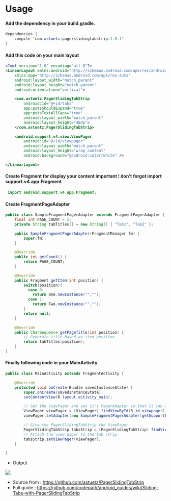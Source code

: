 # Usage
#### Add the dependency in your build.gradle.
```java
dependencies {
    compile 'com.astuetz:pagerslidingtabstrip:1.0.1'
}
```
#### Add this code on your main layout
```xml
<?xml version="1.0" encoding="utf-8"?>
<LinearLayout xmlns:android="http://schemas.android.com/apk/res/android"
    xmlns:app="http://schemas.android.com/apk/res-auto"
    android:layout_width="match_parent"
    android:layout_height="match_parent"
    android:orientation="vertical">

    <com.astuetz.PagerSlidingTabStrip
        android:id="@+id/tabs"
        app:pstsShouldExpand="true"
        app:pstsTextAllCaps="true"
        android:layout_width="match_parent"
        android:layout_height="48dp">
    </com.astuetz.PagerSlidingTabStrip>

    <android.support.v4.view.ViewPager
        android:id="@+id/viewpager"
        android:layout_width="match_parent"
        android:layout_height="wrap_content"
        android:background="@android:color/white" />

</LinearLayout>
```
#### Create Fragment for display your content important ! don't forgot import  support.v4.app.Fragment 
```java
 import android.support.v4.app.Fragment; 
```
#### Create FragmentPageAdapter 
```java
public class SampleFragmentPagerAdapter extends FragmentPagerAdapter {
    final int PAGE_COUNT = 2;
    private String tabTitles[] = new String[] { "Tab1", "Tab2" };

    public SampleFragmentPagerAdapter(FragmentManager fm) {
        super(fm);
    }

    @Override
    public int getCount() {
        return PAGE_COUNT;
    }

    @Override
    public Fragment getItem(int position) {
        switch(position){
          case 0:
            return One.newInstance("","");
          case 1:
            return Two.newInstance("","");
        }
        return null;
    }

    @Override
    public CharSequence getPageTitle(int position) {
        // Generate title based on item position
        return tabTitles[position];
    }
}
```
#### Finally following code in your MainActivity
```java
public class MainActivity extends FragmentActivity {

    @Override
    protected void onCreate(Bundle savedInstanceState) {
        super.onCreate(savedInstanceState);
        setContentView(R.layout.activity_main);

        // Get the ViewPager and set it's PagerAdapter so that it can display items
        ViewPager viewPager = (ViewPager) findViewById(R.id.viewpager);
        viewPager.setAdapter(new SampleFragmentPagerAdapter(getSupportFragmentManager()));

        // Give the PagerSlidingTabStrip the ViewPager
        PagerSlidingTabStrip tabsStrip = (PagerSlidingTabStrip) findViewById(R.id.tabs);
        // Attach the view pager to the tab strip
        tabsStrip.setViewPager(viewPager);
    }

}
```
- Output

![](http://www.wattanar.com/wp-content/uploads/2015/09/11181710_930612710307363_1494482766237451331_n.jpg)

- Source from : https://github.com/astuetz/PagerSlidingTabStrip
- Full guide : https://github.com/codepath/android_guides/wiki/Sliding-Tabs-with-PagerSlidingTabStrip
